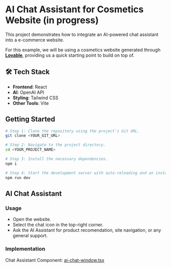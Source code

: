 # AI Chat Assistant for Cosmetics Website (in progress)
This project demonstrates how to integrate an AI-powered chat assistant into a e-commerce website. 

For this example, we will be using a cosmetics website generated through **[Lovable](https://lovable.dev/)**, providing us a quick starting point to build on top of. 

## 🛠️ Tech Stack  

- **Frontend**: React
- **AI**: OpenAI API 
- **Styling**: Tailwind CSS 
- **Other Tools**: Vite

## Getting Started
```bash
# Step 1: Clone the repository using the project's Git URL.
git clone <YOUR_GIT_URL>

# Step 2: Navigate to the project directory.
cd <YOUR_PROJECT_NAME>

# Step 3: Install the necessary dependencies.
npm i

# Step 4: Start the development server with auto-reloading and an instant preview.
npm run dev

```
## AI Chat Assistant

### Usage
- Open the website.
- Select the chat icon in the top-right corner.
- Ask the AI Assistant for product recomendation, site navigation, or any general support.

### Implementation
Chat Assistant Component: [ai-chat-window.tsx](https://github.com/aditikagalkar/glam-gems-shop/blob/main/src/components/ui/ai-chat-window.tsx)
